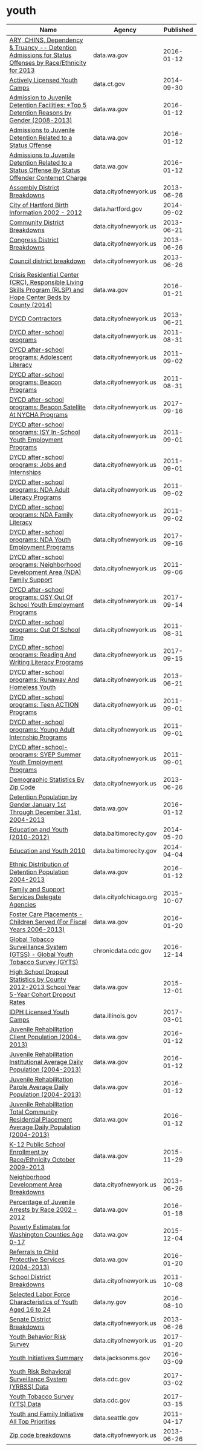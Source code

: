 # youth

Name | Agency | Published
---- | ---- | ---------
[ARY, CHINS, Dependency & Truancy -- Detention Admissions for Status Offenses by Race/Ethnicity for 2013](../socrata/mg62-47yg.md) | data.wa.gov | 2016-01-12
[Actively Licensed Youth Camps](../socrata/fnpd-u9pc.md) | data.ct.gov | 2014-09-30
[Admission to Juvenile Detention Facilities: *Top 5 Detention Reasons by Gender (2008-2013)](../socrata/uw42-vx79.md) | data.wa.gov | 2016-01-12
[Admissions to Juvenile Detention Related to a Status Offense](../socrata/qsd2-yxis.md) | data.wa.gov | 2016-01-12
[Admissions to Juvenile Detention Related to a Status Offense By Status Offender Contempt Charge](../socrata/w3vm-igsk.md) | data.wa.gov | 2016-01-12
[Assembly District Breakdowns](../socrata/2t32-hbca.md) | data.cityofnewyork.us | 2013-06-26
[City of Hartford Birth Information 2002 - 2012](../socrata/cbzv-qf8c.md) | data.hartford.gov | 2014-09-02
[Community District Breakdowns](../socrata/w3c6-35wg.md) | data.cityofnewyork.us | 2013-06-21
[Congress District Breakdowns](../socrata/77d2-9ebr.md) | data.cityofnewyork.us | 2013-06-26
[Council district breakdown](../socrata/jqy3-ybjq.md) | data.cityofnewyork.us | 2013-06-26
[Crisis Residential Center (CRC), Responsible Living Skills Program (RLSP) and Hope Center Beds by County (2014)](../socrata/c6fd-kz2a.md) | data.wa.gov | 2016-01-21
[DYCD Contractors](../socrata/75e9-fg2t.md) | data.cityofnewyork.us | 2013-06-21
[DYCD after-school programs](../socrata/mbd7-jfnc.md) | data.cityofnewyork.us | 2011-08-31
[DYCD after-school programs: Adolescent Literacy](../socrata/a8rp-fpnn.md) | data.cityofnewyork.us | 2011-09-02
[DYCD after-school programs: Beacon Programs](../socrata/35sw-rdxj.md) | data.cityofnewyork.us | 2011-08-31
[DYCD after-school programs: Beacon Satellite At NYCHA Programs](../socrata/pyif-r8qe.md) | data.cityofnewyork.us | 2017-09-16
[DYCD after-school programs: ISY In-School Youth Employment Programs](../socrata/56u9-ryj4.md) | data.cityofnewyork.us | 2011-09-01
[DYCD after-school programs: Jobs and Internships](../socrata/99br-frp6.md) | data.cityofnewyork.us | 2011-09-01
[DYCD after-school programs: NDA Adult Literacy Programs](../socrata/ia9u-k3t3.md) | data.cityofnewyork.us | 2011-09-02
[DYCD after-school programs: NDA Family Literacy](../socrata/k3qa-jvkc.md) | data.cityofnewyork.us | 2011-09-02
[DYCD after-school programs: NDA Youth Employment Programs](../socrata/mrxb-9w9v.md) | data.cityofnewyork.us | 2017-09-16
[DYCD after-school programs: Neighborhood Development Area (NDA) Family Support](../socrata/chv4-k4fa.md) | data.cityofnewyork.us | 2011-09-06
[DYCD after-school programs: OSY Out Of School Youth Employment Programs](../socrata/36hn-wea6.md) | data.cityofnewyork.us | 2017-09-14
[DYCD after-school programs: Out Of School Time](../socrata/uvks-tn5n.md) | data.cityofnewyork.us | 2011-08-31
[DYCD after-school programs: Reading And Writing Literacy Programs](../socrata/w9cy-nnma.md) | data.cityofnewyork.us | 2017-09-15
[DYCD after-school programs: Runaway And Homeless Youth](../socrata/ujsc-un6m.md) | data.cityofnewyork.us | 2013-06-21
[DYCD after-school programs: Teen ACTION Programs](../socrata/fijd-wye8.md) | data.cityofnewyork.us | 2011-09-01
[DYCD after-school programs: Young Adult Internship Programs](../socrata/73bd-vkmx.md) | data.cityofnewyork.us | 2011-09-01
[DYCD after-school-programs: SYEP Summer Youth Employment Programs](../socrata/q5x3-7piv.md) | data.cityofnewyork.us | 2011-09-01
[Demographic Statistics By Zip Code](../socrata/kku6-nxdu.md) | data.cityofnewyork.us | 2013-06-26
[Detention Population by Gender January 1st Through December 31st, 2004-2013](../socrata/w6iz-gh8j.md) | data.wa.gov | 2016-01-12
[Education and Youth (2010-2012)](../socrata/669q-yjwu.md) | data.baltimorecity.gov | 2014-05-20
[Education and Youth 2010](../socrata/grrd-c7p6.md) | data.baltimorecity.gov | 2014-04-04
[Ethnic Distribution of Detention Population 2004-2013](../socrata/wbvx-tpep.md) | data.wa.gov | 2016-01-12
[Family and Support Services Delegate Agencies](../socrata/jmw7-ijg5.md) | data.cityofchicago.org | 2015-10-07
[Foster Care Placements - Children Served (For Fiscal Years 2006-2013)](../socrata/xmxa-2sr6.md) | data.wa.gov | 2016-01-20
[Global Tobacco Surveillance System (GTSS) - Global Youth Tobacco Survey (GYTS)](../socrata/57qw-ifet.md) | chronicdata.cdc.gov | 2016-12-14
[High School Dropout Statistics by County 2012-2013 School Year 5-Year Cohort Dropout Rates](../socrata/wxek-dsag.md) | data.wa.gov | 2015-12-01
[IDPH Licensed Youth Camps](../socrata/2r3c-zkbc.md) | data.illinois.gov | 2017-03-01
[Juvenile Rehabilitation Client Population (2004-2013)](../socrata/e8vf-ithp.md) | data.wa.gov | 2016-01-12
[Juvenile Rehabilitation Institutional Average Daily Population (2004-2013)](../socrata/8uf6-48me.md) | data.wa.gov | 2016-01-12
[Juvenile Rehabilitation Parole Average Daily Population (2004-2013)](../socrata/7vbx-4zb3.md) | data.wa.gov | 2016-01-12
[Juvenile Rehabilitation Total Community Residential Placement Average Daily Population (2004-2013)](../socrata/2c9r-85q7.md) | data.wa.gov | 2016-01-12
[K-12 Public School Enrollment by Race/Ethnicity October 2009-2013](../socrata/dw5v-bykq.md) | data.wa.gov | 2015-11-29
[Neighborhood Development Area Breakdowns](../socrata/urvc-2kdr.md) | data.cityofnewyork.us | 2013-06-26
[Percentage of Juvenile Arrests by Race 2002 - 2012](../socrata/dpeg-hp5b.md) | data.wa.gov | 2016-01-18
[Poverty Estimates for Washington Counties Age 0-17](../socrata/d9f5-fgsr.md) | data.wa.gov | 2015-12-04
[Referrals to Child Protective Services (2004-2013)](../socrata/snj2-p7np.md) | data.wa.gov | 2016-01-20
[School District Breakdowns](../socrata/g3vh-kbnw.md) | data.cityofnewyork.us | 2011-10-08
[Selected Labor Force Characteristics of Youth Aged 16 to 24](../socrata/rrw8-ncwn.md) | data.ny.gov | 2016-08-10
[Senate District Breakdowns](../socrata/uv67-wxba.md) | data.cityofnewyork.us | 2013-06-26
[Youth Behavior Risk Survey](../socrata/3qty-g4aq.md) | data.cityofnewyork.us | 2017-01-20
[Youth Initiatives Summary](../socrata/jgru-k6ig.md) | data.jacksonms.gov | 2016-03-09
[Youth Risk Behavioral Surveillance System (YRBSS) Data](../socrata/3596-ayf6.md) | data.cdc.gov | 2017-03-02
[Youth Tobacco Survey (YTS) Data](../socrata/4juz-x2tp.md) | data.cdc.gov | 2017-03-15
[Youth and Family Initiative All Top Priorities](../socrata/s3q4-fh73.md) | data.seattle.gov | 2011-04-17
[Zip code breakdowns](../socrata/6bic-qvek.md) | data.cityofnewyork.us | 2013-06-26

